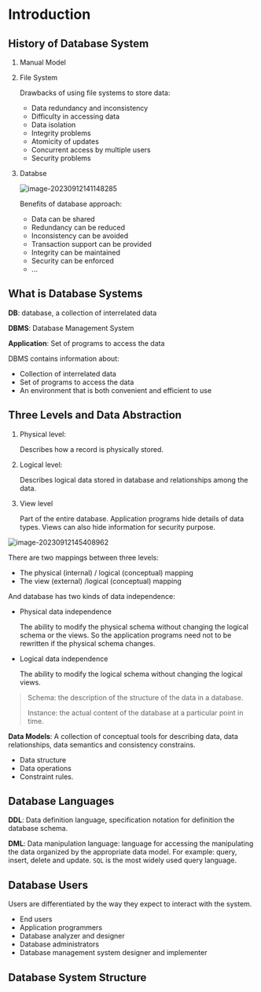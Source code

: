 # Introduction

## History of Database System

1. Manual Model

2. File System

   Drawbacks of using file systems to store data:

   - Data redundancy and inconsistency
   - Difficulty in accessing data
   - Data isolation
   - Integrity problems
   - Atomicity of updates
   - Concurrent access by multiple users
   - Security problems

3. Databse

   ![image-20230912141148285](./intro/image-20230912141148285.png)

   Benefits of database approach:

   - Data can be shared
   - Redundancy can be reduced
   - Inconsistency can be avoided
   - Transaction support can be provided
   - Integrity can be maintained 
   - Security can be enforced
   - ...

## What is Database Systems

**DB**: database, a collection of interrelated data

**DBMS**: Database Management System

**Application**: Set of programs to access the data

DBMS contains information about:

- Collection of interrelated data
- Set of programs to access the data
- An environment that is both convenient and efficient to use

## Three Levels and Data Abstraction

1. Physical level:

   Describes how a record is physically stored.

2. Logical level:

   Describes logical data stored in database and relationships among the data.

3. View level

   Part of the entire database. Application programs hide details of data types. Views can also hide information for security purpose.

![image-20230912145408962](./intro/image-20230912145408962.png)

There are two mappings between three levels:

- The physical (internal) / logical (conceptual) mapping
- The view (external) /logical (conceptual) mapping

And database has two kinds of data independence:

- Physical data independence

  The ability to modify the physical schema without changing the logical schema or the views. So the application programs need not to be rewritten if the physical schema changes.

- Logical data independence

  The ability to modify the logical schema without changing the logical views.

> Schema: the description of the structure of the data in a database.
>
> Instance: the actual content of the database at a particular point in time.

**Data Models**: A collection of conceptual tools for describing data, data relationships, data semantics and consistency constrains.

- Data structure
- Data operations
- Constraint rules.

## Database Languages

**DDL**: Data definition language, specification notation for definition the database schema.

**DML**: Data manipulation language: language for accessing the manipulating the data organized by the appropriate data model. For example: query, insert, delete and update. `SQL` is the most widely used query language.

## Database Users

Users are differentiated by the way they expect to interact with the system.

- End users
- Application programmers
- Database analyzer and designer
- Database administrators
- Database management system designer and implementer

## Database System Structure



